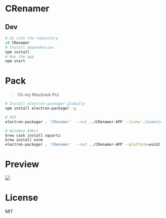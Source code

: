 # CRenamer

## Dev

```bash
# Go into the repository
cd CRenamer
# Install dependencies
npm install
# Run the app
npm start
```

# Pack

> On my Macbook Pro

```bash
# Install electron-packager globally
npm install electron-packager -g

# OSX 
electron-packager . 'CRenamer'  --out ../CRenamer-APP --icon='./icon/icon.icns' --ignore=node_modules 

# Windows 64bit
brew cask install xquartz
brew install wine
electron-packager . 'CRenamer'  --out ../CRenamer-APP --platform=win32 --arch=x64 --icon='./icon/icon.ico' --ignore=node_modules --overwrite
```

# Preview

![](https://images2018.cnblogs.com/blog/675542/201808/675542-20180818215350183-304478321.gif)

# License

MIT